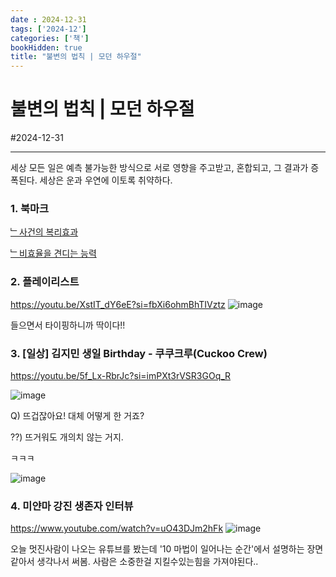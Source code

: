 ```yaml
---
date : 2024-12-31
tags: ['2024-12']
categories: ['책']
bookHidden: true
title: "불변의 법칙 | 모던 하우절"
---
```


# 불변의 법칙 | 모던 하우절 

#2024-12-31

---

세상 모든 일은 예측 불가능한 방식으로 서로 영향을 주고받고, 혼합되고, 그 결과가 증폭된다. 세상은 운과 우연에 이토록 취약하다.

### 1. 북마크

[﹂사건의 복리효과](https://yshghid.github.io/docs/hobby/book/book15)

[﹂비효율을 견디는 능력](https://yshghid.github.io/docs/hobby/book/book16)

### 2. 플레이리스트

https://youtu.be/XstIT_dY6eE?si=fbXi6ohmBhTIVztz
![image](https://github.com/user-attachments/assets/a3091bbb-d4b4-4418-96b1-cfc2b3d3c1b1)

들으면서 타이핑하니까 딱이다!!

### 3. [일상] 김지민 생일 Birthday - 쿠쿠크루(Cuckoo Crew)

https://youtu.be/5f_Lx-RbrJc?si=imPXt3rVSR3GOq_R

![image](https://github.com/user-attachments/assets/93b47f7e-cc50-4b05-a8b1-9f659a485efb)

Q) 뜨겁잖아요! 대체 어떻게 한 거죠? 

??) 뜨거워도 개의치 않는 거지. 

ㅋㅋㅋ

![image](https://github.com/user-attachments/assets/bb1f8ce2-849e-4a19-a657-e8df1d01b337)


### 4. 미얀마 강진 생존자 인터뷰

https://www.youtube.com/watch?v=uO43DJm2hFk
![image](https://github.com/user-attachments/assets/66d3d40d-a0d5-4c03-a153-584e191b77df)


오늘 멋진사람이 나오는 유튜브를 봤는데 '10 마법이 일어나는 순간'에서 설명하는 장면같아서 생각나서 써봄. 사람은 소중한걸 지킬수있는힘을 가져야된다..

